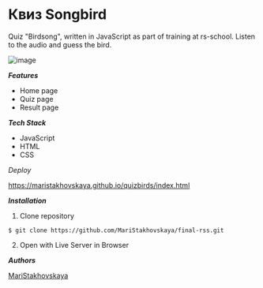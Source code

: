 # Квиз Songbird

Quiz "Birdsong", written in JavaScript as part of training at rs-school. Listen to the audio and guess the bird.

![image](https://github.com/user-attachments/assets/ca41b571-bc43-44f5-8879-cf1d4bf73b58)

***Features***

- Home page
- Quiz page
- Result page

***Tech Stack***

- JavaScript
- HTML
- CSS

_Deploy_

https://maristakhovskaya.github.io/quizbirds/index.html

***Installation***
1. Clone repository
```
$ git clone https://github.com/MariStakhovskaya/final-rss.git
```
2. Open with Live Server in Browser

***Authors***

[MariStakhovskaya](https://github.com/MariStakhovskaya)
